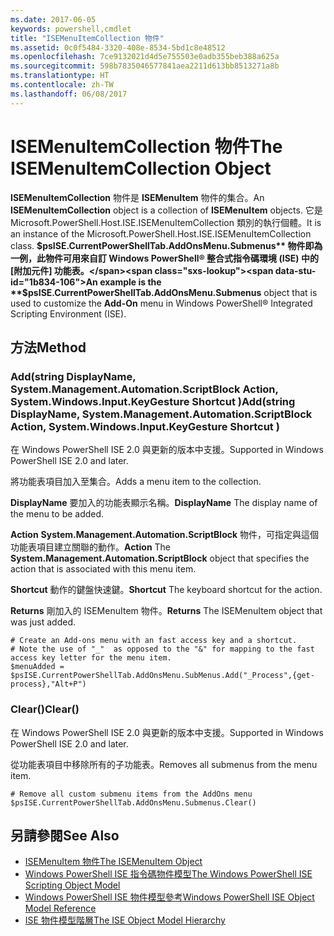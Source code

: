 ```yaml
---
ms.date: 2017-06-05
keywords: powershell,cmdlet
title: "ISEMenuItemCollection 物件"
ms.assetid: 0c0f5484-3320-408e-8534-5bd1c8e48512
ms.openlocfilehash: 7ce9132021d4d5e755503e0adb355beb388a625a
ms.sourcegitcommit: 598b7835046577841aea2211d613bb8513271a8b
ms.translationtype: HT
ms.contentlocale: zh-TW
ms.lasthandoff: 06/08/2017
---
```

# <a name="the-isemenuitemcollection-object"></a><span data-ttu-id="1b834-103">ISEMenuItemCollection 物件</span><span class="sxs-lookup"><span data-stu-id="1b834-103">The ISEMenuItemCollection Object</span></span>
  <span data-ttu-id="1b834-104">**ISEMenuItemCollection** 物件是 **ISEMenuItem** 物件的集合。</span><span class="sxs-lookup"><span data-stu-id="1b834-104">An **ISEMenuItemCollection** object is a collection of **ISEMenuItem** objects.</span></span> <span data-ttu-id="1b834-105">它是 Microsoft.PowerShell.Host.ISE.ISEMenuItemCollection 類別的執行個體。</span><span class="sxs-lookup"><span data-stu-id="1b834-105">It is an instance of the Microsoft.PowerShell.Host.ISE.ISEMenuItemCollection class.</span></span> <span data-ttu-id="1b834-106">**$psISE.CurrentPowerShellTab.AddOnsMenu.Submenus** 物件即為一例，此物件可用來自訂 Windows PowerShell® 整合式指令碼環境 (ISE) 中的 [附加元件] 功能表。</span><span class="sxs-lookup"><span data-stu-id="1b834-106">An example is the **$psISE.CurrentPowerShellTab.AddOnsMenu.Submenus** object that is used to customize the **Add-On** menu in Windows PowerShell® Integrated Scripting Environment (ISE).</span></span>

## <a name="method"></a><span data-ttu-id="1b834-107">方法</span><span class="sxs-lookup"><span data-stu-id="1b834-107">Method</span></span>

### <a name="addstring-displayname-systemmanagementautomationscriptblock-action-systemwindowsinputkeygesture-shortcut-"></a><span data-ttu-id="1b834-108">Add\(string DisplayName, System.Management.Automation.ScriptBlock Action, System.Windows.Input.KeyGesture Shortcut \)</span><span class="sxs-lookup"><span data-stu-id="1b834-108">Add\(string DisplayName, System.Management.Automation.ScriptBlock Action, System.Windows.Input.KeyGesture Shortcut \)</span></span>
  <span data-ttu-id="1b834-109">在 Windows PowerShell ISE 2.0 與更新的版本中支援。</span><span class="sxs-lookup"><span data-stu-id="1b834-109">Supported in Windows PowerShell ISE 2.0 and later.</span></span> 

 <span data-ttu-id="1b834-110">將功能表項目加入至集合。</span><span class="sxs-lookup"><span data-stu-id="1b834-110">Adds a menu item to the collection.</span></span>

 <span data-ttu-id="1b834-111">**DisplayName**
 要加入的功能表顯示名稱。</span><span class="sxs-lookup"><span data-stu-id="1b834-111">**DisplayName**
 The display name of the menu to be added.</span></span>

 <span data-ttu-id="1b834-112">**Action**
 **System.Management.Automation.ScriptBlock** 物件，可指定與這個功能表項目建立關聯的動作。</span><span class="sxs-lookup"><span data-stu-id="1b834-112">**Action**
 The **System.Management.Automation.ScriptBlock** object that specifies the action that is associated with this menu item.</span></span>

 <span data-ttu-id="1b834-113">**Shortcut**
 動作的鍵盤快速鍵。</span><span class="sxs-lookup"><span data-stu-id="1b834-113">**Shortcut**
 The keyboard shortcut for the action.</span></span>

 <span data-ttu-id="1b834-114">**Returns**
 剛加入的 ISEMenuItem 物件。</span><span class="sxs-lookup"><span data-stu-id="1b834-114">**Returns**
 The ISEMenuItem object that was just added.</span></span>

```
# Create an Add-ons menu with an fast access key and a shortcut.
# Note the use of "_"  as opposed to the "&" for mapping to the fast access key letter for the menu item.
$menuAdded = $psISE.CurrentPowerShellTab.AddOnsMenu.SubMenus.Add("_Process",{get-process},"Alt+P")
```

### <a name="clear"></a><span data-ttu-id="1b834-115">Clear\(\)</span><span class="sxs-lookup"><span data-stu-id="1b834-115">Clear\(\)</span></span>
  <span data-ttu-id="1b834-116">在 Windows PowerShell ISE 2.0 與更新的版本中支援。</span><span class="sxs-lookup"><span data-stu-id="1b834-116">Supported in Windows PowerShell ISE 2.0 and later.</span></span> 

 <span data-ttu-id="1b834-117">從功能表項目中移除所有的子功能表。</span><span class="sxs-lookup"><span data-stu-id="1b834-117">Removes all submenus from the menu item.</span></span>

```
# Remove all custom submenu items from the AddOns menu
$psISE.CurrentPowerShellTab.AddOnsMenu.Submenus.Clear()

```

## <a name="see-also"></a><span data-ttu-id="1b834-118">另請參閱</span><span class="sxs-lookup"><span data-stu-id="1b834-118">See Also</span></span>
- [<span data-ttu-id="1b834-119">ISEMenuItem 物件</span><span class="sxs-lookup"><span data-stu-id="1b834-119">The ISEMenuItem Object</span></span>](The-ISEMenuItem-Object.md) 
- [<span data-ttu-id="1b834-120">Windows PowerShell ISE 指令碼物件模型</span><span class="sxs-lookup"><span data-stu-id="1b834-120">The Windows PowerShell ISE Scripting Object Model</span></span>](The-Windows-PowerShell-ISE-Scripting-Object-Model.md) 
- [<span data-ttu-id="1b834-121">Windows PowerShell ISE 物件模型參考</span><span class="sxs-lookup"><span data-stu-id="1b834-121">Windows PowerShell ISE Object Model Reference</span></span>](Windows-PowerShell-ISE-Object-Model-Reference.md) 
- [<span data-ttu-id="1b834-122">ISE 物件模型階層</span><span class="sxs-lookup"><span data-stu-id="1b834-122">The ISE Object Model Hierarchy</span></span>](The-ISE-Object-Model-Hierarchy.md)

  
